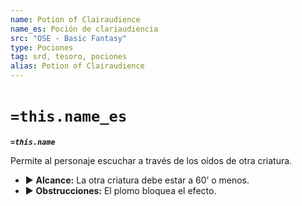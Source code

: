 ```yaml
---
name: Potion of Clairaudience
name_es: Poción de clariaudiencia
src: "OSE - Basic Fantasy"
type: Pociones
tag: srd, tesoro, pociones
alias: Potion of Clairaudience
---
```

# `=this.name_es` 

**_`=this.name`_**

Permite al personaje escuchar a través de los oídos de otra criatura. 
- ▶ **Alcance:** La otra criatura debe estar a 60’ o menos. 
- ▶ **Obstrucciones:** El plomo bloquea el efecto.


